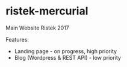 # ristek-mercurial
Main Website Ristek 2017

Features:
- Landing page - on progress, high priority
- Blog (Wordpress & REST API) - low priority
